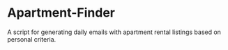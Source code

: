 # Apartment-Finder
A script for generating daily emails with apartment rental listings based on personal criteria. 
